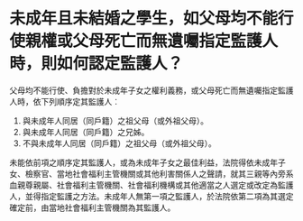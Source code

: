 # 未成年且未結婚之學生，如父母均不能行使親權或父母死亡而無遺囑指定監護人時，則如何認定監護人？

父母均不能行使、負擔對於未成年子女之權利義務，或父母死亡而無遺囑指定監護人時，依下列順序定其監護人︰

  1. 與未成年人同居（同戶籍）之祖父母（或外祖父母）。
  2. 與未成年人同居（同戶籍）之兄姊。
  3. 不與未成年人同居（同戶籍）之祖父母（或外祖父母）。



未能依前項之順序定其監護人，或為未成年子女之最佳利益，法院得依未成年子女、檢察官、當地社會福利主管機關或其他利害關係人之聲請，就其三親等內旁系血親尊親屬、社會福利主管機關、社會福利機構或其他適當之人選定或改定為監護人，並得指定監護之方法。未成年人無第一項之監護人，於法院依第二項為其選定確定前，由當地社會福利主管機關為其監護人。
